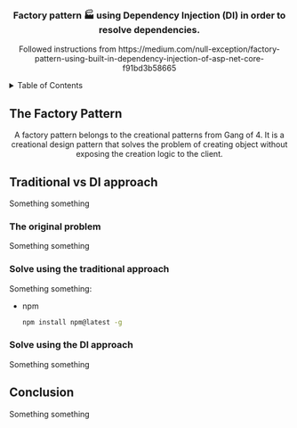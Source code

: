 <!-- PROJECT LOGO -->
<br />
<div align="center">
  

  <h3 align="center">Factory pattern 🏭 using Dependency Injection (DI) in order to resolve dependencies.</h3>
  
  <p>Followed instructions from https://medium.com/null-exception/factory-pattern-using-built-in-dependency-injection-of-asp-net-core-f91bd3b58665
</p>
</div>




<!-- TABLE OF CONTENTS -->
<details>
  <summary>Table of Contents</summary>
  <ol>
    <li><a href="#acknowledgments">The Factory Pattern</a></li>
    <li>
      <a href="#about-the-project">Traditional vs DI approach</a>
      <ul>
        <li><a href="#built-with">The original problem</a></li>
        <li><a href="#built-with">Solve using the traditional approach</a></li>
        <li><a href="#built-with">Solve using the DI approach</a></li>
      </ul>
    </li>
    <li><a href="#acknowledgments">Conclusion</a></li>
  </ol>
</details>

<!-- THE FACTORY PATTERN -->
## The Factory Pattern
<p align="center">A factory pattern belongs to the creational patterns from Gang of 4. It is a creational design pattern that solves the problem of creating object without exposing the creation logic to the client. </p>

<!-- TRADITIONAL APPROACH -->
## Traditional vs DI approach
Something something
### The original problem
Something something
### Solve using the traditional approach

Something something:
* npm
  ```sh
  npm install npm@latest -g
  ```

### Solve using the DI approach
Something something

## Conclusion
Something something